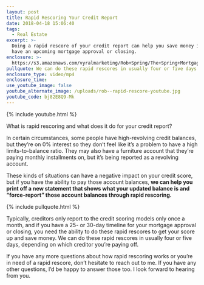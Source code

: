 ```yaml
---
layout: post
title: Rapid Rescoring Your Credit Report
date: 2018-04-18 15:06:40
tags:
  - Real Estate
excerpt: >-
  Doing a rapid rescore of your credit report can help you save money if you
  have an upcoming mortgage approval or closing.
enclosure: >-
  https://s3.amazonaws.com/vyralmarketing/Rob+Spring/The+Spring+Mortgage+Team+Presents-+Rapid+ReScoring.mp4
pullquote: We can do these rapid rescores in usually four or five days.
enclosure_type: video/mp4
enclosure_time:
use_youtube_image: false
youtube_alternate_image: /uploads/rob--rapid-rescore-youtube.jpg
youtube_code: bj82E8Q9-Mk
---
```


{% include youtube.html %}

What is rapid rescoring and what does it do for your credit report?&nbsp;

In certain circumstances, some people have high-revolving credit balances, but they’re on 0% interest so they don’t feel like it’s a problem to have a high limits-to-balance ratio. They may also have a furniture account that they’re paying monthly installments on, but it’s being reported as a revolving account.&nbsp;

These kinds of situations can have a negative impact on your credit score, but if you have the ability to pay those account balances, **we can help you print off a new statement that shows what your updated balance is and “force-report” those account balances through rapid rescoring.**

{% include pullquote.html %}

Typically, creditors only report to the credit scoring models only once a month, and if you have a 25- or 30-day timeline for your mortgage approval or closing, you need the ability to do these rapid rescores to get your score up and save money. We can do these rapid rescores in usually four or five days, depending on which creditor you’re paying off.&nbsp;

If you have any more questions about how rapid rescoring works or you’re in need of a rapid rescore, don’t hesitate to reach out to me. If you have any other questions, I’d be happy to answer those too. I look forward to hearing from you.<br>&nbsp;